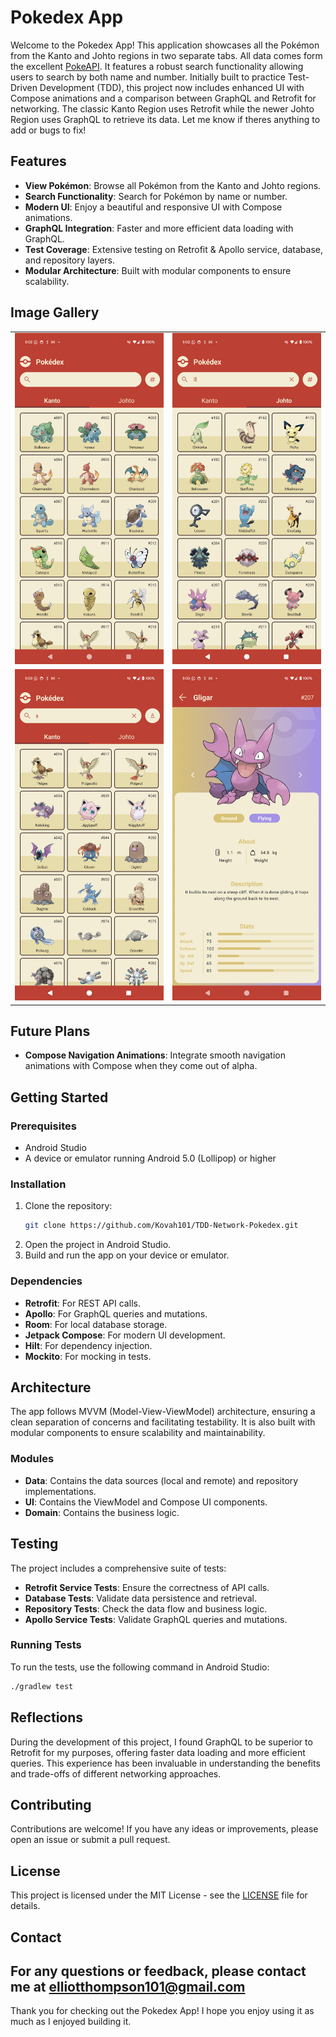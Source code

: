 # Pokedex App

Welcome to the Pokedex App! This application showcases all the Pokémon from the Kanto and Johto regions in two separate tabs. All data comes form the excellent [PokeAPI](https://pokeapi.co/). It features a robust search functionality allowing users to search by both name and number. Initially built to practice Test-Driven Development (TDD), this project now includes enhanced UI with Compose animations and a comparison between GraphQL and Retrofit for networking. The classic Kanto Region uses Retrofit while the newer Johto Region uses GraphQL to retrieve its data. Let me know if theres anything to add or bugs to fix!

## Features

- **View Pokémon**: Browse all Pokémon from the Kanto and Johto regions.
- **Search Functionality**: Search for Pokémon by name or number.
- **Modern UI**: Enjoy a beautiful and responsive UI with Compose animations.
- **GraphQL Integration**: Faster and more efficient data loading with GraphQL.
- **Test Coverage**: Extensive testing on Retrofit & Apollo service, database, and repository layers.
- **Modular Architecture**: Built with modular components to ensure scalability.

## Image Gallery

<table>
  <tr>
    <td><img src="https://github.com/Kovah101/Kovah101/blob/main/Pokedex%20App/pokedex%20app%201.png" alt="Image 1" width="400" /></td>
    <td><img src="https://github.com/Kovah101/Kovah101/blob/main/Pokedex%20App/pokedex%20app%202.png" alt="Image 2" width="400" /></td>
  </tr>
  <tr>
    <td><img src="https://github.com/Kovah101/Kovah101/blob/main/Pokedex%20App/pokedex%20app%203.png" alt="Image 3" width="400" /></td>
    <td><img src="https://github.com/Kovah101/Kovah101/blob/main/Pokedex%20App/pokedex%20app%204.png" alt="Image 4" width="400" /></td>
  </tr>
</table>

## Future Plans

- **Compose Navigation Animations**: Integrate smooth navigation animations with Compose when they come out of alpha.

## Getting Started

### Prerequisites

- Android Studio
- A device or emulator running Android 5.0 (Lollipop) or higher

### Installation

1. Clone the repository:
   ```bash
   git clone https://github.com/Kovah101/TDD-Network-Pokedex.git
2. Open the project in Android Studio.
3. Build and run the app on your device or emulator.

### Dependencies

- **Retrofit**: For REST API calls.
- **Apollo**: For GraphQL queries and mutations.
- **Room**: For local database storage.
- **Jetpack Compose**: For modern UI development.
- **Hilt**: For dependency injection.
- **Mockito**: For mocking in tests.

## Architecture

The app follows MVVM (Model-View-ViewModel) architecture, ensuring a clean separation of concerns and facilitating testability. It is also built with modular components to ensure scalability and maintainability.

### Modules

- **Data**: Contains the data sources (local and remote) and repository implementations.
- **UI**: Contains the ViewModel and Compose UI components.
- **Domain**: Contains the business logic.

## Testing

The project includes a comprehensive suite of tests:

- **Retrofit Service Tests**: Ensure the correctness of API calls.
- **Database Tests**: Validate data persistence and retrieval.
- **Repository Tests**: Check the data flow and business logic.
- **Apollo Service Tests**: Validate GraphQL queries and mutations.

### Running Tests

To run the tests, use the following command in Android Studio:
```bash
./gradlew test
```
## Reflections

During the development of this project, I found GraphQL to be superior to Retrofit for my purposes, offering faster data loading and more efficient queries. This experience has been invaluable in understanding the benefits and trade-offs of different networking approaches.

## Contributing

Contributions are welcome! If you have any ideas or improvements, please open an issue or submit a pull request.

## License

This project is licensed under the MIT License - see the [LICENSE](https://github.com/git/git-scm.com/blob/main/MIT-LICENSE.txt) file for details.

## Contact

For any questions or feedback, please contact me at elliotthompson101@gmail.com
---

Thank you for checking out the Pokedex App! I hope you enjoy using it as much as I enjoyed building it.



